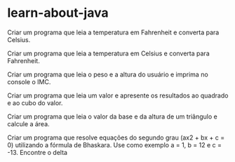 # learn-about-java

Criar um programa que leia a temperatura em Fahrenheit e converta para Celsius.

Criar um programa que leia a temperatura em Celsius e converta para Fahrenheit.

Criar um programa que leia o peso e a altura do usuário e imprima no console o IMC.

Criar um programa que leia um valor e apresente os resultados ao quadrado e ao cubo do valor.

Criar um programa que leia o valor da base e da altura de um triângulo e calcule a área.

Criar um programa que resolve equações do segundo grau (ax2 + bx + c = 0) utilizando a fórmula de Bhaskara. Use como exemplo a = 1, b = 12 e c = -13. Encontre o delta
